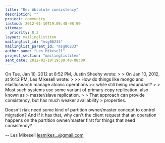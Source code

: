 ```yaml
---
title: "Re: Absolute consistency"
description: ""
project: community
lastmod: 2012-01-10T19:09:48-08:00
sitemap:
  priority: 0.2
layout: mailinglistitem
mailinglist_id: "msg06234"
mailinglist_parent_id: "msg06233"
author_name: "Les Mikesell"
project_section: "mailinglistitem"
sent_date: 2012-01-10T19:09:48-08:00
---
```



On Tue, Jan 10, 2012 at 8:52 PM, Justin Sheehy  wrote:
&gt;
&gt; On Jan 10, 2012, at 9:42 PM, Les Mikesell wrote:
&gt;
&gt;&gt; How do things like mongo and elasticsearch manage atomic operations
&gt;&gt; while still being redundant?
&gt;
&gt; Most such systems use some variant of primary copy replication, also known as 
&gt; master/slave replication.
&gt;
&gt; That approach can provide consistency, but has much weaker availability 
&gt; properties.

Doesn't riak need some kind of partition owner/master concept to
control migration? And if it has that, why can't the client request
that an operation happens on the partition owner/master first for
things that need consistency?

-- 
 Les Mikesell
 lesmikes...@gmail.com

